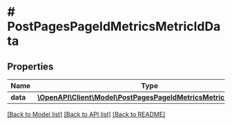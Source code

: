 # # PostPagesPageIdMetricsMetricIdData

## Properties

Name | Type | Description | Notes
------------ | ------------- | ------------- | -------------
**data** | [**\OpenAPI\Client\Model\PostPagesPageIdMetricsMetricIdDataData**](PostPagesPageIdMetricsMetricIdDataData.md) |  |

[[Back to Model list]](../../README.md#models) [[Back to API list]](../../README.md#endpoints) [[Back to README]](../../README.md)
